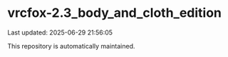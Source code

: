 # vrcfox-2.3_body_and_cloth_edition

Last updated: 2025-06-29 21:56:05

This repository is automatically maintained.

